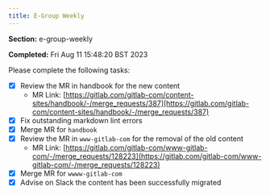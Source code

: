 ```yaml
---
title: E-Group Weekly
---
```


**Section:** e-group-weekly

**Completed:** Fri Aug 11 15:48:20 BST 2023

Please complete the following tasks:

- [x] Review the MR in handbook for the new content
  - MR Link: [https://gitlab.com/gitlab-com/content-sites/handbook/-/merge_requests/387](https://gitlab.com/gitlab-com/content-sites/handbook/-/merge_requests/387)
- [x] Fix outstanding markdown lint errors
- [x] Merge MR for `handbook`
- [x] Review the MR in `www-gitlab-com` for the removal of the old content
  - MR Link: [https://gitlab.com/gitlab-com/www-gitlab-com/-/merge_requests/128223](https://gitlab.com/gitlab-com/www-gitlab-com/-/merge_requests/128223)
- [x] Merge MR for `wwww-gitlab-com`
- [x] Advise on Slack the content has been successfully migrated
